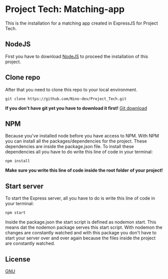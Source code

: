 # Project Tech: Matching-app

This is the installation for a matching app created in ExpressJS for Project Tech.

## NodeJS

First you have to download [NodeJS](https://nodejs.org/en/download/) to proceed the installation of this project.

## Clone repo

After that you need to clone this repo to your local environment.
```
git clone https://github.com/Nino-dev/Project_Tech.git
```

**If you don't have git yet you have to download it first!**
[Git download](https://git-scm.com/book/en/v2/Getting-Started-Installing-Git)

## NPM
Because you've installed node before you have access to NPM. With NPM you can install all the packages/dependencies for the project. These dependencies are inside the package.json file. To install these dependencies all you have to do write this line of code in your terminal:

```
npm install
```
**Make sure you write this line of code inside the root folder of your project!**

## Start server

To start the Express server, all you have to do is write this line of code in your terminal:

```
npm start
```

Inside the package.json the start script is defined as nodemon start. This means dat the nodemon package serves this start script. With nodemon the changes are constantly watched and with this package you don't have to start your server over and over again because the files inside the project are constantly watched.


## License
[GNU](https://choosealicense.com/licenses/gpl-3.0/)
